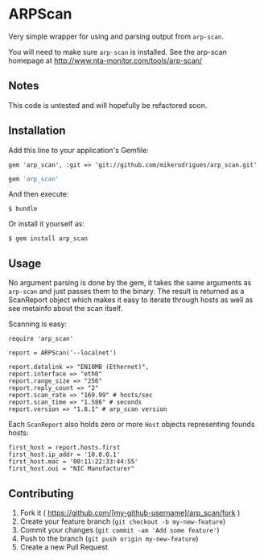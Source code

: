 # ARPScan

Very simple wrapper for using and parsing output from `arp-scan`.

You will need to make sure `arp-scan` is installed. See the arp-scan homepage at http://www.nta-monitor.com/tools/arp-scan/

## Notes

This code is untested and will hopefully be refactored soon.


## Installation

Add this line to your application's Gemfile:
    
    gem 'arp_scan', :git => 'git://github.com/mikerodrigues/arp_scan.git'

```ruby
gem 'arp_scan'
```

And then execute:

    $ bundle

Or install it yourself as:

    $ gem install arp_scan

## Usage

No argument parsing is done by the gem, it takes the same arguments as
`arp-scan` and just passes them to the binary. The result is returned as a
ScanReport object which makes it easy to iterate through hosts as well as see
metainfo about the scan itself.

Scanning is easy:

    require 'arp_scan'

    report = ARPScan('--localnet')

    report.datalink => "EN10MB (Ethernet)",
    report.interface => "eth0"
    report.range_size => "256"
    report.reply_count => "2"
    report.scan_rate => "169.99" # hosts/sec
    report.scan_time => "1.586" # seconds
    report.version => "1.8.1" # arp_scan version

Each `ScanReport` also holds zero or more `Host` objects representing founds
hosts:

    first_host = report.hosts.first
    first_host.ip_addr = '10.0.0.1'
    first_host.mac = '00:11:22:33:44:55'
    first_host.oui = "NIC Manufacturer"






## Contributing

1. Fork it ( https://github.com/[my-github-username]/arp_scan/fork )
2. Create your feature branch (`git checkout -b my-new-feature`)
3. Commit your changes (`git commit -am 'Add some feature'`)
4. Push to the branch (`git push origin my-new-feature`)
5. Create a new Pull Request
